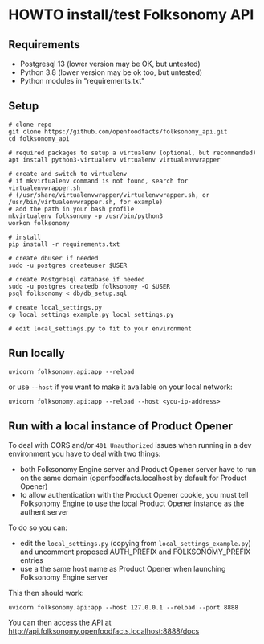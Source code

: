 # HOWTO install/test Folksonomy API

## Requirements

- Postgresql 13 (lower version may be OK, but untested)
- Python 3.8 (lower version may be ok too, but untested)
- Python modules in "requirements.txt"

## Setup

```
# clone repo
git clone https://github.com/openfoodfacts/folksonomy_api.git
cd folksonomy_api

# required packages to setup a virtualenv (optional, but recommended)
apt install python3-virtualenv virtualenv virtualenvwrapper

# create and switch to virtualenv
# if mkvirtualenv command is not found, search for virtualenvwrapper.sh 
# (/usr/share/virtualenvwrapper/virtualenvwrapper.sh, or /usr/bin/virtualenvwrapper.sh, for example)
# add the path in your bash profile
mkvirtualenv folksonomy -p /usr/bin/python3
workon folksonomy

# install 
pip install -r requirements.txt

# create dbuser if needed
sudo -u postgres createuser $USER

# create Postgresql database if needed
sudo -u postgres createdb folksonomy -O $USER
psql folksonomy < db/db_setup.sql

# create local_settings.py
cp local_settings_example.py local_settings.py

# edit local_settings.py to fit to your environment
```

## Run locally

```
uvicorn folksonomy.api:app --reload
```
or use `--host` if you want to make it available on your local network:
```
uvicorn folksonomy.api:app --reload --host <you-ip-address>
```

## Run with a local instance of Product Opener

To deal with CORS and/or `401 Unauthorized` issues when running in a dev environment you have to deal with two things:

* both Folksonomy Engine server and Product Opener server have to run on the same domain (openfoodfacts.localhost by default for Product Opener)
* to allow authentication with the Product Opener cookie, you must tell Folksonomy Engine to use the local Product Opener instance as the authent server

To do so you can:
* edit the `local_settings.py` (copying from `local_settings_example.py`) and uncomment proposed AUTH_PREFIX and FOLKSONOMY_PREFIX entries
* use a the same host name as Product Opener when launching Folksonomy Engine server

This then should work:
```
uvicorn folksonomy.api:app --host 127.0.0.1 --reload --port 8888
```

You can then access the API at http://api.folksonomy.openfoodfacts.localhost:8888/docs
